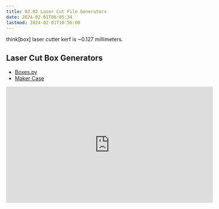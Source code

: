 ```yaml
---
title: 03.02 Laser Cut File Generators
date: 2024-02-01T06:05:34
lastmod: 2024-02-01T10:56:00
---
```


think\[box\] laser cutter kerf is ~0.127 millimeters.

## Laser Cut Box Generators

- [Boxes.py](https://www.festi.info/boxes.py/)
- [Maker Case](https://en.makercase.com/#/)

<div class="iframe-16-9-container">
<iframe class="youTubeIframe" width="560" height="315" src="https://www.youtube.com/embed/5eW3b8LVqtg?si=D3xTI9fwuMzFtKkw" title="YouTube video player" frameborder="0" allow="accelerometer; autoplay; clipboard-write; encrypted-media; gyroscope; picture-in-picture; web-share" allowfullscreen></iframe>
</div>

